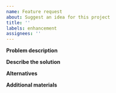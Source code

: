 ```yaml
---
name: Feature request
about: Suggest an idea for this project
title: ''
labels: enhancement
assignees: ''
---
```


**Problem description**
<!-- What's the problem this feature is going to solve? -->

**Describe the solution**
<!-- How is this new feature going to solve the problem? Be as specific as possible. -->

**Alternatives**
<!-- Have you considered any alternatives? Why would they not work, or be worse? --> 

**Additional materials**
<!-- Add any other context, screenshots, design mockups, etc. about the feature request here. -->
